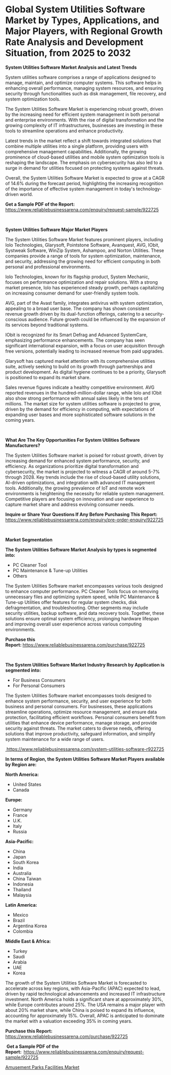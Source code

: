 <p><h1>Global System Utilities Software Market by Types, Applications, and Major Players, with Regional Growth Rate Analysis and Development Situation, from 2025 to 2032</h1></p><p><strong>System Utilities Software Market Analysis and Latest Trends</strong></p>
<p><p>System utilities software comprises a range of applications designed to manage, maintain, and optimize computer systems. This software helps in enhancing overall performance, managing system resources, and ensuring security through functionalities such as disk management, file recovery, and system optimization tools. </p><p>The System Utilities Software Market is experiencing robust growth, driven by the increasing need for efficient system management in both personal and enterprise environments. With the rise of digital transformation and the growing complexity of IT infrastructures, businesses are investing in these tools to streamline operations and enhance productivity. </p><p>Latest trends in the market reflect a shift towards integrated solutions that combine multiple utilities into a single platform, providing users with comprehensive management capabilities. Additionally, the growing prominence of cloud-based utilities and mobile system optimization tools is reshaping the landscape. The emphasis on cybersecurity has also led to a surge in demand for utilities focused on protecting systems against threats. </p><p>Overall, the System Utilities Software Market is expected to grow at a CAGR of 14.6% during the forecast period, highlighting the increasing recognition of the importance of effective system management in today's technology-driven world.</p></p>
<p><strong>Get a Sample PDF of the Report:&nbsp;</strong> <a href="https://www.reliablebusinessarena.com/enquiry/request-sample/922725?utm_campaign=3221&utm_medium=2&utm_source=Github&utm_content=ia&utm_term=07032025&utm_id=system-utilities-software">https://www.reliablebusinessarena.com/enquiry/request-sample/922725</a></p>
<p>&nbsp;</p>
<p><strong>System Utilities Software Major Market Players</strong></p>
<p><p>The System Utilities Software Market features prominent players, including Iolo Technologies, Glarysoft, Pointstone Software, Avanquest, AVG, IObit, Systweak Software, WinZip System, Ashampoo, and Norton Utilities. These companies provide a range of tools for system optimization, maintenance, and security, addressing the growing need for efficient computing in both personal and professional environments.</p><p>Iolo Technologies, known for its flagship product, System Mechanic, focuses on performance optimization and repair solutions. With a strong market presence, Iolo has experienced steady growth, perhaps capitalizing on increasing consumer demand for user-friendly system tools.</p><p>AVG, part of the Avast family, integrates antivirus with system optimization, appealing to a broad user base. The company has shown consistent revenue growth driven by its dual-function offerings, catering to a security-conscious audience. Future growth could be influenced by the expansion of its services beyond traditional systems.</p><p>IObit is recognized for its Smart Defrag and Advanced SystemCare, emphasizing performance enhancements. The company has seen significant international expansion, with a focus on user acquisition through free versions, potentially leading to increased revenue from paid upgrades.</p><p>Glarysoft has captured market attention with its comprehensive utilities suite, actively seeking to build on its growth through partnerships and product development. As digital hygiene continues to be a priority, Glarysoft is positioned to expand its market share.</p><p>Sales revenue figures indicate a healthy competitive environment. AVG reported revenues in the hundred-million-dollar range, while Iolo and IObit also show strong performance with annual sales likely in the tens of millions. The market size for system utilities software is projected to grow, driven by the demand for efficiency in computing, with expectations of expanding user bases and more sophisticated software solutions in the coming years.</p></p>
<p>&nbsp;</p>
<p><strong>What Are The Key Opportunities For System Utilities Software Manufacturers?</strong></p>
<p><p>The System Utilities Software market is poised for robust growth, driven by increasing demand for enhanced system performance, security, and efficiency. As organizations prioritize digital transformation and cybersecurity, the market is projected to witness a CAGR of around 5-7% through 2028. Key trends include the rise of cloud-based utility solutions, AI-driven optimizations, and integration with advanced IT management tools. Additionally, the growing prevalence of IoT and remote work environments is heightening the necessity for reliable system management. Competitive players are focusing on innovation and user experience to capture market share and address evolving consumer needs.</p></p>
<p><strong>Inquire or Share Your Questions If Any Before Purchasing This Report:</strong> <a href="https://www.reliablebusinessarena.com/enquiry/pre-order-enquiry/922725?utm_campaign=3221&utm_medium=2&utm_source=Github&utm_content=ia&utm_term=07032025&utm_id=system-utilities-software">https://www.reliablebusinessarena.com/enquiry/pre-order-enquiry/922725</a></p>
<p>&nbsp;</p>
<p><strong>Market Segmentation</strong></p>
<p><strong>The System Utilities Software Market Analysis by types is segmented into:</strong></p>
<p><ul><li>PC Cleaner Tool</li><li>PC Maintenance & Tune-up Utilities</li><li>Others</li></ul></p>
<p><p>The System Utilities Software market encompasses various tools designed to enhance computer performance. PC Cleaner Tools focus on removing unnecessary files and optimizing system speed, while PC Maintenance & Tune-up Utilities offer features for regular system checks, disk defragmentation, and troubleshooting. Other segments may include security utilities, backup software, and data recovery tools. Together, these solutions ensure optimal system efficiency, prolonging hardware lifespan and improving overall user experience across various computing environments.</p></p>
<p><strong>Purchase this Report:&nbsp;</strong><a href="https://www.reliablebusinessarena.com/purchase/922725?utm_campaign=3221&utm_medium=2&utm_source=Github&utm_content=ia&utm_term=07032025&utm_id=system-utilities-software">https://www.reliablebusinessarena.com/purchase/922725</a></p>
<p>&nbsp;</p>
<p><strong>The System Utilities Software Market Industry Research by Application is segmented into:</strong></p>
<p><ul><li>For Business Consumers</li><li>For Personal Consumers</li></ul></p>
<p><p>The System Utilities Software market encompasses tools designed to enhance system performance, security, and user experience for both business and personal consumers. For businesses, these applications streamline operations, optimize resource management, and ensure data protection, facilitating efficient workflows. Personal consumers benefit from utilities that enhance device performance, manage storage, and provide security against threats. The market caters to diverse needs, offering solutions that improve productivity, safeguard information, and simplify system maintenance for a wide range of users.</p></p>
<p><a href="https://www.reliablebusinessarena.com/system-utilities-software-r922725?utm_campaign=3221&utm_medium=2&utm_source=Github&utm_content=ia&utm_term=07032025&utm_id=system-utilities-software">&nbsp;https://www.reliablebusinessarena.com/system-utilities-software-r922725</a></p>
<p><strong>In terms of Region, the System Utilities Software Market Players available by Region are:</strong></p>
<p>
    <p> <strong> North America: </strong>
        <ul>
            <li>United States</li>
            <li>Canada</li>
        </ul>
        </p> 
    <p> <strong> Europe: </strong>
        <ul>
            <li>Germany</li>
            <li>France</li>
            <li>U.K.</li>
            <li>Italy</li>
            <li>Russia</li>
        </ul>
        </p> 
    <p> <strong> Asia-Pacific: </strong>
        <ul>
            <li>China</li>
            <li>Japan</li>
            <li>South Korea</li>
            <li>India</li>
            <li>Australia</li>
            <li>China Taiwan</li>
            <li>Indonesia</li>
            <li>Thailand</li>
            <li>Malaysia</li>
        </ul>
        </p> 
    <p> <strong> Latin America: </strong>
        <ul>
            <li>Mexico</li>
            <li>Brazil</li>
            <li>Argentina Korea</li>
            <li>Colombia</li>
        </ul>
        </p> 
    <p> <strong> Middle East & Africa: </strong>
        <ul>
            <li>Turkey</li>
            <li>Saudi</li>
            <li>Arabia</li>
            <li>UAE</li>
            <li>Korea</li>
        </ul>
    </p>
    </p>
<p><p>The growth of the System Utilities Software Market is forecasted to accelerate across key regions, with Asia-Pacific (APAC) expected to lead, driven by rapid technological advancements and increased IT infrastructure investment. North America holds a significant share at approximately 30%, while Europe contributes around 25%. The USA remains a major player with about 20% market share, while China is poised to expand its influence, accounting for approximately 15%. Overall, APAC is anticipated to dominate the market with a valuation exceeding 35% in coming years.</p></p>
<p><strong>Purchase this Report: </strong><a href="https://www.reliablebusinessarena.com/purchase/922725?utm_campaign=3221&utm_medium=2&utm_source=Github&utm_content=ia&utm_term=07032025&utm_id=system-utilities-software">https://www.reliablebusinessarena.com/purchase/922725</a></p>
<p>&nbsp;<strong>Get a Sample PDF of the Report:&nbsp;&nbsp;</strong><a href="https://www.reliablebusinessarena.com/enquiry/request-sample/922725?utm_campaign=3221&utm_medium=2&utm_source=Github&utm_content=ia&utm_term=07032025&utm_id=system-utilities-software">https://www.reliablebusinessarena.com/enquiry/request-sample/922725</a></p>
<p><strong></strong></p>
<p><p><a href="https://github.com/joshuagarcia509/Market-Research-Report-List-1/blob/main/amusement-parks-facilities-market.md?utm_campaign=3221&utm_medium=2&utm_source=Github&utm_content=ia&utm_term=07032025&utm_id=system-utilities-software">Amusement Parks Facilities Market</a></p></p>